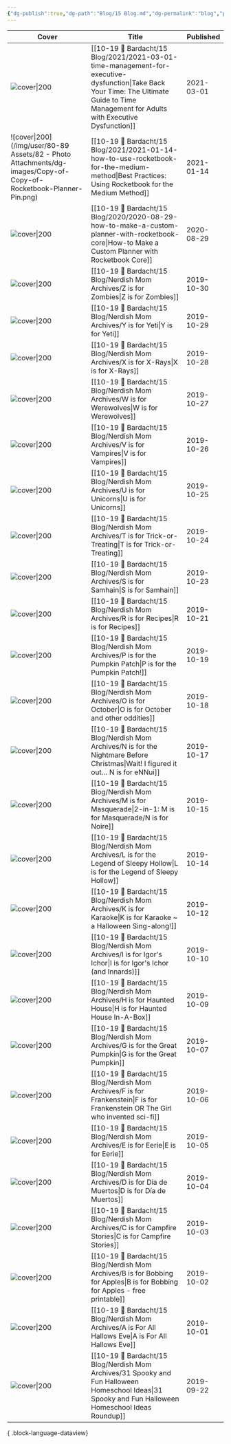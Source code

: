 ```yaml
---
{"dg-publish":true,"dg-path":"Blog/15 Blog.md","dg-permalink":"blog","permalink":"/blog/","title":"📌 Blog","pinned":true,"contentClasses":"cards cards-1-1","tags":["blog"],"noteIcon":"","created":"","updated":"2023-07-17T09:45:46.000-04:00"}
---
```


| Cover                                                     | Title                                                                                                                                                                                        | Published  |
| --------------------------------------------------------- | -------------------------------------------------------------------------------------------------------------------------------------------------------------------------------------------- | ---------- |
| ![cover\|200](https://i.imgur.com/9Ktay26.jpg)            | [[10-19 💢 Bardacht/15 Blog/2021/2021-03-01-time-management-for-executive-dysfunction\|Take Back Your Time: The Ultimate Guide to Time Management for Adults with Executive Dysfunction]] | 2021-03-01 |
| ![cover\|200](/img/user/80-89 Assets/82 - Photo Attachments/dg-images/Copy-of-Copy-of-Rocketbook-Planner-Pin.png) | [[10-19 💢 Bardacht/15 Blog/2021/2021-01-14-how-to-use-rocketbook-for-the-medium-method\|Best Practices: Using Rocketbook for the Medium Method]]                                         | 2021-01-14 |
| ![cover\|200](https://i.imgur.com/VrMbIWu.png)            | [[10-19 💢 Bardacht/15 Blog/2020/2020-08-29-how-to-make-a-custom-planner-with-rocketbook-core\|How-to Make a Custom Planner with Rocketbook Core]]                                        | 2020-08-29 |
| ![cover\|200](https://i.imgur.com/YS0onOX.png)            | [[10-19 💢 Bardacht/15 Blog/Nerdish Mom Archives/Z is for Zombies\|Z is for Zombies]]                                                                                                     | 2019-10-30 |
| ![cover\|200](https://i.imgur.com/FI5EM13.png)            | [[10-19 💢 Bardacht/15 Blog/Nerdish Mom Archives/Y is for Yeti\|Y is for Yeti]]                                                                                                           | 2019-10-29 |
| ![cover\|200](https://i.imgur.com/BwUzLlz.png)            | [[10-19 💢 Bardacht/15 Blog/Nerdish Mom Archives/X is for X-Rays\|X is for X-Rays]]                                                                                                       | 2019-10-28 |
| ![cover\|200](https://i.imgur.com/ehe05Lb.png)            | [[10-19 💢 Bardacht/15 Blog/Nerdish Mom Archives/W is for Werewolves\|W is for Werewolves]]                                                                                               | 2019-10-27 |
| ![cover\|200](https://i.imgur.com/bA0po4U.png)            | [[10-19 💢 Bardacht/15 Blog/Nerdish Mom Archives/V is for Vampires\|V is for Vampires]]                                                                                                   | 2019-10-26 |
| ![cover\|200](https://i.imgur.com/veDix3R.png)            | [[10-19 💢 Bardacht/15 Blog/Nerdish Mom Archives/U is for Unicorns\|U is for Unicorns]]                                                                                                   | 2019-10-25 |
| ![cover\|200](https://i.imgur.com/6EHkO2X.png)            | [[10-19 💢 Bardacht/15 Blog/Nerdish Mom Archives/T is for Trick-or-Treating\|T is for Trick-or-Treating]]                                                                                 | 2019-10-24 |
| ![cover\|200](https://i.imgur.com/hWvCIgb.png)            | [[10-19 💢 Bardacht/15 Blog/Nerdish Mom Archives/S is for Samhain\|S is for Samhain]]                                                                                                     | 2019-10-23 |
| ![cover\|200](https://i.imgur.com/M9i5X1b.png)            | [[10-19 💢 Bardacht/15 Blog/Nerdish Mom Archives/R is for Recipes\|R is for Recipes]]                                                                                                     | 2019-10-21 |
| ![cover\|200](https://i.imgur.com/I6e9uEk.png)            | [[10-19 💢 Bardacht/15 Blog/Nerdish Mom Archives/P is for the Pumpkin Patch\|P is for the Pumpkin Patch!]]                                                                                | 2019-10-19 |
| ![cover\|200](\-)                                         | [[10-19 💢 Bardacht/15 Blog/Nerdish Mom Archives/O is for October\|O is for October and other oddities]]                                                                                  | 2019-10-18 |
| ![cover\|200](https://i.imgur.com/1wW5EZM.png)            | [[10-19 💢 Bardacht/15 Blog/Nerdish Mom Archives/N is for the Nightmare Before Christmas\|Wait! I figured it out… N is for eNNui]]                                                        | 2019-10-17 |
| ![cover\|200](https://i.imgur.com/gJRr15e.png)            | [[10-19 💢 Bardacht/15 Blog/Nerdish Mom Archives/M is for Masquerade\|2-in-1: M is for Masquerade/N is for Noire]]                                                                        | 2019-10-15 |
| ![cover\|200](https://i.imgur.com/4Di34kJ.png)            | [[10-19 💢 Bardacht/15 Blog/Nerdish Mom Archives/L is for the Legend of Sleepy Hollow\|L is for the Legend of Sleepy Hollow]]                                                             | 2019-10-14 |
| ![cover\|200](https://i.imgur.com/fVSbFuy.png)            | [[10-19 💢 Bardacht/15 Blog/Nerdish Mom Archives/K is for Karaoke\|K is for Karaoke ~ a Halloween Sing-along!]]                                                                           | 2019-10-12 |
| ![cover\|200](https://i.imgur.com/wW67Tsm.png)            | [[10-19 💢 Bardacht/15 Blog/Nerdish Mom Archives/I is for Igor's Ichor\|I is for Igor's Ichor (and Innards)]]                                                                             | 2019-10-10 |
| ![cover\|200](https://i.imgur.com/zFdKofd.png)            | [[10-19 💢 Bardacht/15 Blog/Nerdish Mom Archives/H is for Haunted House\|H is for Haunted House In-A-Box]]                                                                                | 2019-10-09 |
| ![cover\|200](https://i.imgur.com/BaCbp15.png)            | [[10-19 💢 Bardacht/15 Blog/Nerdish Mom Archives/G is for the Great Pumpkin\|G is for the Great Pumpkin]]                                                                                 | 2019-10-07 |
| ![cover\|200](https://i.imgur.com/mGwf9qI.png)            | [[10-19 💢 Bardacht/15 Blog/Nerdish Mom Archives/F is for Frankenstein\|F is for Frankenstein OR The Girl who invented sci-fi]]                                                           | 2019-10-06 |
| ![cover\|200](https://i.imgur.com/fMcV3au.png)            | [[10-19 💢 Bardacht/15 Blog/Nerdish Mom Archives/E is for Eerie\|E is for Eerie]]                                                                                                         | 2019-10-05 |
| ![cover\|200](https://i.imgur.com/KGfq2vr.png)            | [[10-19 💢 Bardacht/15 Blog/Nerdish Mom Archives/D is for Día de Muertos\|D is for Día de Muertos]]                                                                                       | 2019-10-04 |
| ![cover\|200](https://i.imgur.com/jCAHbds.png)            | [[10-19 💢 Bardacht/15 Blog/Nerdish Mom Archives/C is for Campfire Stories\|C is for Campfire Stories]]                                                                                   | 2019-10-03 |
| ![cover\|200](https://i.imgur.com/JevxYy6.png)            | [[10-19 💢 Bardacht/15 Blog/Nerdish Mom Archives/B is for Bobbing for Apples\|B is for Bobbing for Apples - free printable]]                                                              | 2019-10-02 |
| ![cover\|200](https://i.imgur.com/7CIc2Qm.png)            | [[10-19 💢 Bardacht/15 Blog/Nerdish Mom Archives/A is For All Hallows Eve\|A is For All Hallows Eve]]                                                                                     | 2019-10-01 |
| ![cover\|200](https://i.imgur.com/WMMAmBI.png)            | [[10-19 💢 Bardacht/15 Blog/Nerdish Mom Archives/31 Spooky and Fun Halloween Homeschool Ideas\|31 Spooky and Fun Halloween Homeschool Ideas Roundup]]                                     | 2019-09-22 |

{ .block-language-dataview}